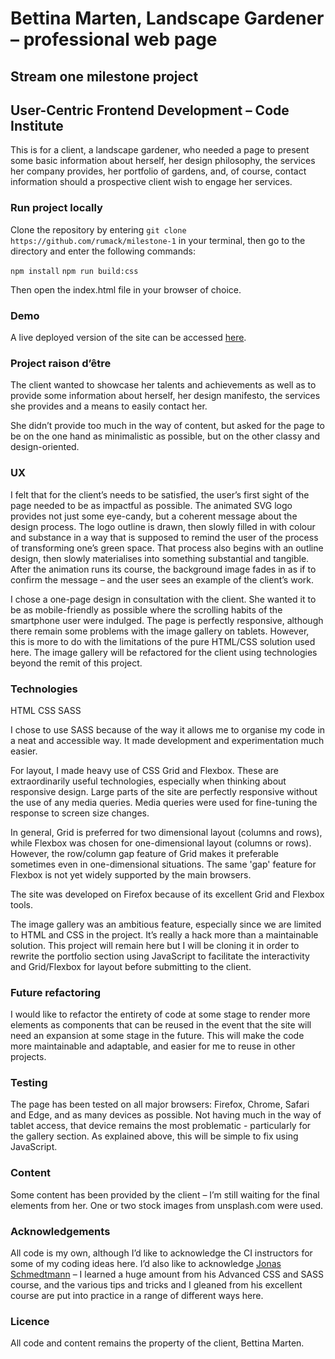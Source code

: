 # Bettina Marten, Landscape Gardener – professional web page

## Stream one milestone project
## User-Centric Frontend Development – Code Institute

This is for a client, a landscape gardener, who needed a page to present some basic information about herself, her design philosophy, the services her company provides, her portfolio of gardens, and, of course, contact information should a prospective client wish to engage her services.

### Run project locally

Clone the repository by entering `git clone https://github.com/rumack/milestone-1` in your terminal, then go to the directory and enter the following commands:

`npm install`
`npm run build:css`

Then open the index.html file in your browser of choice.

### Demo

A live deployed version of the site can be accessed [here](https://rumack.github.io/milestone-1). 

### Project raison d’être

The client wanted to showcase her talents and achievements as well as to provide some information about herself, her design manifesto, the services she provides and a means to easily contact her.

She didn’t provide too much in the way of content, but asked for the page to be on the one hand as minimalistic as possible, but on the other classy and design-oriented.

### UX

I felt that for the client’s needs to be satisfied, the user’s first sight of the page needed to be as impactful as possible. The animated SVG logo provides not just some eye-candy, but a coherent message about the design process. The logo outline is drawn, then slowly filled in with colour and substance in a way that is supposed to remind the user of the process of transforming one’s green space. That process also begins with an outline design, then slowly materialises into something substantial and tangible. After the animation runs its course, the background image fades in as if to confirm the message – and the user sees an example of the client’s work.

I chose a one-page design in consultation with the client. She wanted it to be as mobile-friendly as possible where the scrolling habits of the smartphone user were indulged. The page is perfectly responsive, although there remain some problems with the image gallery on tablets. However, this is more to do with the limitations of the pure HTML/CSS solution used here. The image gallery will be refactored for the client using technologies beyond the remit of this project.

### Technologies

HTML
CSS
SASS

I chose to use SASS because of the way it allows me to organise my code in a neat and accessible way. It made development and experimentation much easier.

For layout, I made heavy use of CSS Grid and Flexbox. These are extraordinarily useful technologies, especially when thinking about responsive design. Large parts of the site are perfectly responsive without the use of any media queries. Media queries were used for fine-tuning the response to screen size changes.

In general, Grid is preferred for two dimensional layout (columns and rows), while Flexbox was chosen for one-dimensional layout (columns or rows). However, the row/column gap feature of Grid makes it preferable sometimes even in one-dimensional situations. The same 'gap' feature for Flexbox is not yet widely supported by the main browsers.

The site was developed on Firefox because of its excellent Grid and Flexbox tools.

The image gallery was an ambitious feature, especially since we are limited to HTML and CSS in the project. It’s really a hack more than a maintainable solution. This project will remain here but I will be cloning it in order to rewrite the portfolio section using JavaScript to facilitate the interactivity and Grid/Flexbox for layout before submitting to the client.

### Future refactoring

I would like to refactor the entirety of code at some stage to render more elements as components that can be reused in the event that the site will need an expansion at some stage in the future. This will make the code more maintainable and adaptable, and easier for me to reuse in other projects.

### Testing

The page has been tested on all major browsers: Firefox, Chrome, Safari and Edge, and as many devices as possible. Not having much in the way of tablet access, that device remains the most problematic - particularly for the gallery section. As explained above, this will be simple to fix using JavaScript.

### Content

Some content has been provided by the client – I’m still waiting for the final elements from her. One or two stock images from unsplash.com were used.

### Acknowledgements

All code is my own, although I’d like to acknowledge the CI instructors for some of my coding ideas here. I’d also like to acknowledge [Jonas Schmedtmann](http://codingheroes.io/) – I learned a huge amount from his Advanced CSS and SASS course, and the various tips and tricks and I gleaned from his excellent course are put into practice in a range of different ways here.

### Licence

All code and content remains the property of the client, Bettina Marten.

